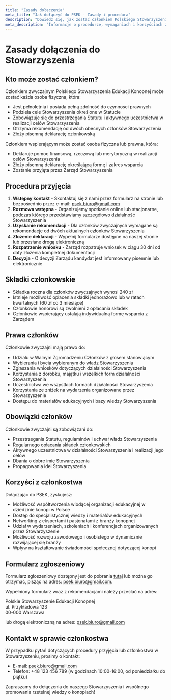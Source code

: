 ```yaml
---
title: "Zasady dołączenia"
meta_title: "Jak dołączyć do PSEK - Zasady i procedura"
description: "Dowiedz się, jak zostać członkiem Polskiego Stowarzyszenia Edukacji Konopnej"
meta_description: "Informacje o procedurze, wymaganiach i korzyściach związanych z członkostwem w Polskim Stowarzyszeniu Edukacji Konopnej"
---
```


# Zasady dołączenia do Stowarzyszenia

## Kto może zostać członkiem?

Członkiem zwyczajnym Polskiego Stowarzyszenia Edukacji Konopnej może zostać każda osoba fizyczna, która:

- Jest pełnoletnia i posiada pełną zdolność do czynności prawnych
- Podziela cele Stowarzyszenia określone w Statucie
- Zobowiązuje się do przestrzegania Statutu i aktywnego uczestnictwa w realizacji celów Stowarzyszenia
- Otrzyma rekomendację od dwóch obecnych członków Stowarzyszenia
- Złoży pisemną deklarację członkowską

Członkiem wspierającym może zostać osoba fizyczna lub prawna, która:

- Deklaruje pomoc finansową, rzeczową lub merytoryczną w realizacji celów Stowarzyszenia
- Złoży pisemną deklarację określającą formę i zakres wsparcia
- Zostanie przyjęta przez Zarząd Stowarzyszenia

## Procedura przyjęcia

1. **Wstępny kontakt** - Skontaktuj się z nami przez formularz na stronie lub bezpośrednio przez e-mail: psek.biuro@gmail.com
2. **Rozmowa wstępna** - Organizujemy spotkanie online lub stacjonarne, podczas którego przedstawiamy szczegółowo działalność Stowarzyszenia
3. **Uzyskanie rekomendacji** - Dla członków zwyczajnych wymagane są rekomendacje od dwóch aktualnych członków Stowarzyszenia
4. **Złożenie deklaracji** - Wypełnij formularze dostępne na naszej stronie lub przesłane drogą elektroniczną
5. **Rozpatrzenie wniosku** - Zarząd rozpatruje wniosek w ciągu 30 dni od daty złożenia kompletnej dokumentacji
6. **Decyzja** - O decyzji Zarządu kandydat jest informowany pisemnie lub elektronicznie

## Składki członkowskie

- Składka roczna dla członków zwyczajnych wynosi 240 zł
- Istnieje możliwość opłacenia składki jednorazowo lub w ratach kwartalnych (60 zł co 3 miesiące)
- Członkowie honorowi są zwolnieni z opłacania składek
- Członkowie wspierający ustalają indywidualną formę wsparcia z Zarządem

## Prawa członków

Członkowie zwyczajni mają prawo do:

- Udziału w Walnym Zgromadzeniu Członków z głosem stanowiącym
- Wybierania i bycia wybieranym do władz Stowarzyszenia
- Zgłaszania wniosków dotyczących działalności Stowarzyszenia
- Korzystania z dorobku, majątku i wszelkich form działalności Stowarzyszenia
- Uczestnictwa we wszystkich formach działalności Stowarzyszenia
- Korzystania ze zniżek na wydarzenia organizowane przez Stowarzyszenie
- Dostępu do materiałów edukacyjnych i bazy wiedzy Stowarzyszenia

## Obowiązki członków

Członkowie zwyczajni są zobowiązani do:

- Przestrzegania Statutu, regulaminów i uchwał władz Stowarzyszenia
- Regularnego opłacania składek członkowskich
- Aktywnego uczestnictwa w działalności Stowarzyszenia i realizacji jego celów
- Dbania o dobre imię Stowarzyszenia
- Propagowania idei Stowarzyszenia

## Korzyści z członkostwa

Dołączając do PSEK, zyskujesz:

- Możliwość współtworzenia wiodącej organizacji edukacyjnej w dziedzinie konopi w Polsce
- Dostęp do specjalistycznej wiedzy i materiałów edukacyjnych
- Networking z ekspertami i pasjonatami z branży konopnej
- Udział w wydarzeniach, szkoleniach i konferencjach organizowanych przez Stowarzyszenie
- Możliwość rozwoju zawodowego i osobistego w dynamicznie rozwijającej się branży
- Wpływ na kształtowanie świadomości społecznej dotyczącej konopi

## Formularz zgłoszeniowy

Formularz zgłoszeniowy dostępny jest do pobrania [tutaj](#) lub można go otrzymać, pisząc na adres: psek.biuro@gmail.com.

Wypełniony formularz wraz z rekomendacjami należy przesłać na adres:

Polskie Stowarzyszenie Edukacji Konopnej  
ul. Przykładowa 123  
00-000 Warszawa  

lub drogą elektroniczną na adres: psek.biuro@gmail.com

## Kontakt w sprawie członkostwa

W przypadku pytań dotyczących procedury przyjęcia lub członkostwa w Stowarzyszeniu, prosimy o kontakt:

- E-mail: psek.biuro@gmail.com
- Telefon: +48 123 456 789 (w godzinach 10:00-16:00, od poniedziałku do piątku)

Zapraszamy do dołączenia do naszego Stowarzyszenia i wspólnego promowania rzetelnej wiedzy o konopiach!